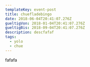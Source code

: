 ```yaml
---
templateKey: event-post
title: chuefladebingo
date: 2018-06-04T20:41:07.276Z
gueltigVon: 2018-01-04T20:41:07.276Z
gueltigBis: 2018-09-04T20:41:07.276Z
description: descfafaf
tags:
  - yolo
  - chue
---
```

fafafa
